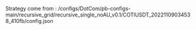 Strategy come from : /configs/DotCom/pb-configs-main/recursive_grid/recursive_single_noAU_v0.1/COTIUSDT_20221109034538_410fb/config.json
